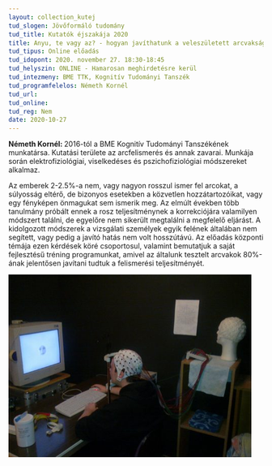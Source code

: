 ```yaml
---
layout: collection_kutej
tud_slogen: Jövőformáló tudomány
tud_title: Kutatók éjszakája 2020
title: Anyu, te vagy az? - hogyan javíthatunk a veleszületett arcvaksággal élők arcfelismerési teljesítményén és ezáltal mindennapjaikon?
tud_tipus: Online előadás
tud_idopont: 2020. november 27. 18:30-18:45
tud_helyszin: ONLINE - Hamarosan meghirdetésre kerül
tud_intezmeny: BME TTK, Kognitív Tudományi Tanszék 
tud_programfelelos: Németh Kornél
tud_url:
tud_online:
tud_reg: Nem
date: 2020-10-27
---
```

<b>Németh Kornél: </b> 2016-tól a BME Kognitív Tudományi Tanszékének munkatársa. Kutatási területe az arcfelismerés és annak zavarai. Munkája során elektrofiziológiai, viselkedéses és pszichofiziológiai módszereket alkalmaz.

Az emberek 2-2.5%-a nem, vagy nagyon rosszul ismer fel arcokat, a súlyosság eltérő, de bizonyos esetekben a közvetlen hozzátartozóikat, vagy egy fényképen önmagukat sem ismerik meg. Az elmúlt években több tanulmány próbált ennek a rosz teljesítménynek a korrekciójára valamilyen módszert találni, de egyelőre nem sikerült megtalálni a megfelelő eljárást. A kidolgozott módszerek a vizsgálati személyek egyik felének általában nem segített, vagy pedig a javító hatás nem volt hosszútávú. Az előadás központi témája ezen kérdések köré csoportosul, valamint bemutatjuk a saját fejlesztésű tréning programunkat, amivel az általunk tesztelt arcvakok 80%-ának jelentősen javítani tudtuk a felismerési teljesítményét.

<img src="images/anyu-te-vagy-az.jpg" max-width="500" class="center"> 


